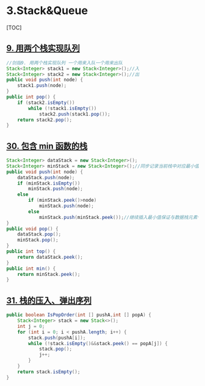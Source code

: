 # 3.Stack&Queue

[TOC]

## [9. 用两个栈实现队列](https://cyc2018.github.io/CS-Notes/#/notes/9.%20%E7%94%A8%E4%B8%A4%E4%B8%AA%E6%A0%88%E5%AE%9E%E7%8E%B0%E9%98%9F%E5%88%97)

```java
//剑指9. 用两个栈实现队列 一个用来入队一个用来出队
Stack<Integer> stack1 = new Stack<Integer>();//入
Stack<Integer> stack2 = new Stack<Integer>();//出
public void push(int node) {
	stack1.push(node);
}
public int pop() {
	if (stack2.isEmpty())
		while (!stack1.isEmpty())
			stack2.push(stack1.pop());
	return stack2.pop();
}
```

## [30. 包含 min 函数的栈](https://www.nowcoder.com/practice/4c776177d2c04c2494f2555c9fcc1e49?tpId=13&tqId=11173&tPage=1&rp=1&ru=/ta/coding-interviews&qru=/ta/coding-interviews/question-ranking)

```java
Stack<Integer> dataStack = new Stack<Integer>();
Stack<Integer> minStack = new Stack<Integer>();//同步记录当前栈中对应最小值
public void push(int node) {
	dataStack.push(node);
	if (minStack.isEmpty())
		minStack.push(node);
	else
		if (minStack.peek()>node)
			minStack.push(node);
		else
			minStack.push(minStack.peek());//继续插入最小值保证与数据栈元素个数一致
}
public void pop() {
	dataStack.pop();
	minStack.pop();
}
public int top() {
	return dataStack.peek();
}
public int min() {
	return minStack.peek();
}
```

## [31. 栈的压入、弹出序列](https://cyc2018.github.io/CS-Notes/#/notes/31.%20%E6%A0%88%E7%9A%84%E5%8E%8B%E5%85%A5%E3%80%81%E5%BC%B9%E5%87%BA%E5%BA%8F%E5%88%97)

```java
public boolean IsPopOrder(int [] pushA,int [] popA) {
	Stack<Integer> stack = new Stack<>();
	int j = 0;
	for (int i = 0; i < pushA.length; i++) {
		stack.push(pushA[i]);
		while (!stack.isEmpty()&&stack.peek() == popA[j]) {
			stack.pop();
			j++;
		}
	}
	return stack.isEmpty();
}
```
